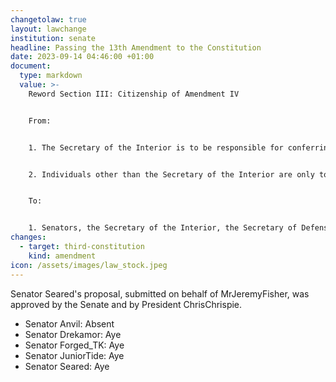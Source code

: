 ```yaml
---
changetolaw: true
layout: lawchange
institution: senate
headline: Passing the 13th Amendment to the Constitution
date: 2023-09-14 04:46:00 +01:00
document:
  type: markdown
  value: >-
    Reword Section III: Citizenship of Amendment IV


    From:


    1. The Secretary of the Interior is to be responsible for conferring appropriate citizenship roles upon meeting these requirements, and removing appropriate citizenship roles for non-compliance, documenting the removed roles in the Department of the Interior for future reference as needed.


    2. Individuals other than the Secretary of the Interior are only to grant citizenship tiers with the approval of the Speaker of the Senate and the President of Icenia on the basis that the Secretary of the Interior has become inactive.


    To:


    1. Senators, the Secretary of the Interior, the Secretary of Defense, and the President are responsible for conferring appropriate citizenship roles as citizenship requirements are met and removing appropriate citizenship roles when necessary.
changes:
  - target: third-constitution
    kind: amendment
icon: /assets/images/law_stock.jpeg
---
```

Senator Seared's proposal, submitted on behalf of MrJeremyFisher, was approved by the Senate and by President ChrisChrispie.<!--more-->

- Senator Anvil: Absent
- Senator Drekamor: Aye
- Senator Forged_TK: Aye
- Senator JuniorTide: Aye
- Senator Seared: Aye
